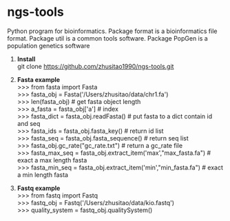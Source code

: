# ngs-tools

Python program for bioinformatics. Package format is a bioinformatics file format. Package util is a common tools software. Package PopGen is a population genetics software

1. **Install** <br>
   git clone https://github.com/zhusitao1990/ngs-tools.git <br>

2. **Fasta example** <br>
   \>>> from fasta import Fasta <br>
   \>>> fasta_obj = Fasta('/Users/zhusitao/data/chr1.fa') <br>
   \>>> len(fasta_obj)                    # get fasta object length <br>
   \>>> a_fasta = fasta_obj['a']          # index <br>
   \>>> fasta_dict = fasta_obj.readFasta() # put fasta to a dict contain id and seq <br>
   \>>> fasta_ids = fasta_obj.fasta_key()  # return id list <br>
   \>>> fasta_seq = fasta_obj.fasta_sequence() # return seq list <br>
   \>>> fasta_obj.gc_rate("gc_rate.txt")   # return a gc_rate file <br>
   \>>> fasta_max_seq = fasta_obj.extract_item('max',"max_fasta.fa") # exact a max length fasta <br>
   \>>> fasta_min_seq = fasta_obj.extract_item('min',"min_fasta.fa") # exact a min length fasta <br>

3. **Fastq example** <br>
   \>>> from fastq import Fastq <br>
   \>>> fastq_obj = Fastq('/Users/zhusitao/data/kio.fastq') <br>
   \>>> quality_system = fastq_obj.qualitySystem() <br>


